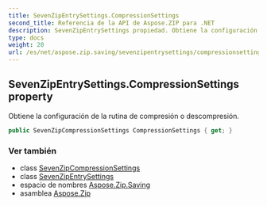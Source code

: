 ```yaml
---
title: SevenZipEntrySettings.CompressionSettings
second_title: Referencia de la API de Aspose.ZIP para .NET
description: SevenZipEntrySettings propiedad. Obtiene la configuración de la rutina de compresión o descompresión.
type: docs
weight: 20
url: /es/net/aspose.zip.saving/sevenzipentrysettings/compressionsettings/
---
```

## SevenZipEntrySettings.CompressionSettings property

Obtiene la configuración de la rutina de compresión o descompresión.

```csharp
public SevenZipCompressionSettings CompressionSettings { get; }
```

### Ver también

* class [SevenZipCompressionSettings](../../sevenzipcompressionsettings/)
* class [SevenZipEntrySettings](../)
* espacio de nombres [Aspose.Zip.Saving](../../sevenzipentrysettings/)
* asamblea [Aspose.Zip](../../../)



